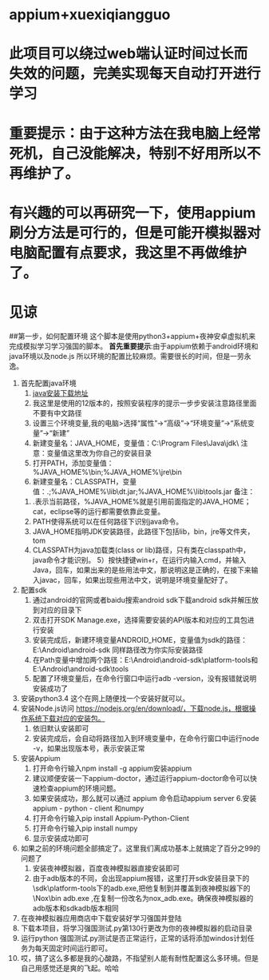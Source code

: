 # appium+xuexiqiangguo
# 此项目可以绕过web端认证时间过长而失效的问题，完美实现每天自动打开进行学习
# 重要提示：由于这种方法在我电脑上经常死机，自己没能解决，特别不好用所以不再维护了。
# 有兴趣的可以再研究一下，使用appium刷分方法是可行的，但是可能开模拟器对电脑配置有点要求，我这里不再做维护了。
# 见谅
##第一步，如何配置环境
这个脚本是使用python3+appium+夜神安卓虚拟机来完成模拟学习学习强国的脚本。
__首先重要提示__:由于appium依赖于android环境和java环境以及node.js 所以环境的配置比较麻烦。需要很长的时间，但是一劳永逸。
1. 首先配置java环境 
   1. [java安装下载地址](https://www.oracle.com/technetwork/java/javase/downloads/index.html)
   2. 我这里是使用的12版本的，按照安装程序的提示一步步安装注意路径里面不要有中文路径
   3. 设置三个环境变量,我的电脑>选择“属性”->“高级”->“环境变量”->“系统变量”->“新建”
   4. 新建变量名：JAVA_HOME，变量值：C:\Program Files\Java\jdk\ 注意：变量值这里改为你自己的安装目录
   5. 打开PATH，添加变量值：%JAVA_HOME%\bin;%JAVA_HOME%\jre\bin
   6. 新建变量名：CLASSPATH，变量值：.;%JAVA_HOME%\lib\dt.jar;%JAVA_HOME%\lib\tools.jar
   备注：
	1) .表示当前路径，%JAVA_HOME%就是引用前面指定的JAVA_HOME；cat，eclipse等的运行都需要依靠此变量。
	3) PATH使得系统可以在任何路径下识别java命令。
	2) JAVA_HOME指明JDK安装路径，此路径下包括lib，bin，jre等文件夹，tom
	4) CLASSPATH为java加载类(class or lib)路径，只有类在classpath中，java命令才能识别。
	5）按快捷键win+r，在运行内输入cmd，并输入Java，回车，如果出来的是些用法中文，那说明这是正确的，在接下来输入javac，回车，如果出现些用法中文，说明是环境变量配好了。
2. 配置sdk
   1. 通过android的官网或者baidu搜索android sdk下载android sdk并解压放到对应的目录下
   2. 双击打开SDK Manage.exe，选择需要安装的API版本和对应的工具包进行安装
   3. 安装完成后，新建环境变量ANDROID_HOME，变量值为sdk的路径：E:\Android\android-sdk 同样路径改为你实际安装路径
   4. 在Path变量中增加两个路径：E:\Android\android-sdk\platform-tools和E:\Android\android-sdk\tools
   5. 配置了环境变量后，在命令行窗口中运行adb -version，没有报错就说明安装成功了
3. 安装python3.4 这个在网上随便找一个安装好就可以。
4. 安装Node.js访问 https://nodejs.org/en/download/，下载node.js，根据操作系统下载对应的安装包。
   1. 依旧默认安装即可
   2. 安装完成后，会自动将路径加入到环境变量中，在命令行窗口中运行node -v，如果出现版本号，表示安装正常
5. 安装Appium
   1. 打开命令行输入npm install -g appium安装appium
   2. 建议顺便安装一下appium-doctor，通过运行appium-doctor命令可以快速检查appium的环境问题。
   3. 如果安装成功，那么就可以通过 appium 命令启动appium server
6.安装appium - python - client 和numpy
   1. 打开命令行输入pip install Appium-Python-Client
   2. 打开命令行输入pip install numpy
   2. 显示安装成功即可
7. 如果之前的环境问题全部搞定了。这里我们离成功基本上就搞定了百分之99的问题了
   1. 安装夜神模拟器，百度夜神模拟器直接安装即可
   2. 由于adb版本的不同，会出现appium报错，这里打开sdk安装目录下的\sdk\platform-tools下的adb.exe,把他复制到并覆盖到夜神模拟器下的\Nox\bin adb.exe ,在复制一份改名为nox_adb.exe。确保夜神模拟器的adb版本和sdkadb版本相同
8. 在夜神模拟器应用商店中下载安装好学习强国并登陆
9. 下载本项目，将学习强国测试.py第130行更改为你的夜神模拟器的启动目录
10. 运行python 强国测试.py测试是否正常运行，正常的话将添加windos计划任务为每天固定时间运行即可。
11. 哎，搞了这么多都是我的心酸路，不指望别人能有耐性配置这么多环境。但是自己用感觉还是爽的飞起。哈哈